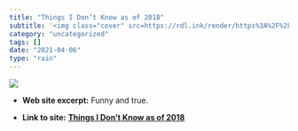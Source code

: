 ```yaml
---
title: "Things I Don’t Know as of 2018"
subtitle: '<img class="cover" src=https://rdl.ink/render/https%3A%2F%2Foverreacted.io%2Fthings-i-dont-know-as-o...'
category: "uncategorized"
tags: []
date: "2021-04-06"
type: "rain"
---
```

<img class="cover" src=https://rdl.ink/render/https%3A%2F%2Foverreacted.io%2Fthings-i-dont-know-as-of-2018%3Fmc_cid%3D258334395b%26mc_eid%3D694db8ca58>



* **Web site excerpt:** Funny and true.

* **Link to site:** **[Things I Don’t Know as of 2018](https://overreacted.io/things-i-dont-know-as-of-2018?mc_cid=258334395b&mc_eid=694db8ca58)**